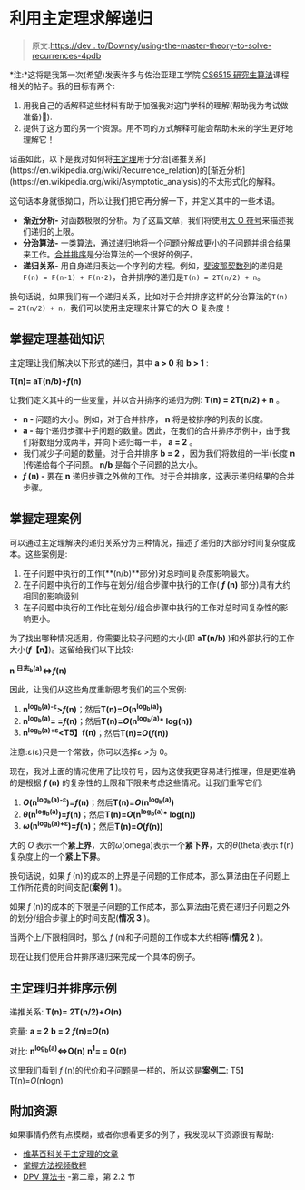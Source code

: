 # 利用主定理求解递归

> 原文:[https://dev . to/Downey/using-the-master-theory-to-solve-recurrences-4pdb](https://dev.to/downey/using-the-master-theorem-to-solve-recurrences-4pdb)

*注:*这将是我第一次(希望)发表许多与佐治亚理工学院 [CS6515 研究生算法](https://www.omscs.gatech.edu/cs-8803-ga-graduate-algorithms)课程相关的帖子。我的目标有两个:

1.  用我自己的话解释这些材料有助于加强我对这门学科的理解(帮助我为考试做准备)😬).
2.  提供了这方面的另一个资源。用不同的方式解释可能会帮助未来的学生更好地理解它！

话虽如此，以下是我对如何将[主定理](https://en.wikipedia.org/wiki/Master_theorem_(analysis_of_algorithms))用于分治[递推关系](https://en.wikipedia.org/wiki/Recurrence_relation)的[渐近分析](https://en.wikipedia.org/wiki/Asymptotic_analysis)的不太形式化的解释。

这句话本身就很拗口，所以让我们把它再分解一下，并定义其中的一些术语。

*   **渐近分析-** 对函数极限的分析。为了这篇文章，我们将使用[大 O 符号](https://en.wikipedia.org/wiki/Big_O_notation)来描述我们递归的上限。
*   **分治算法-** 一类[算法](https://www.khanacademy.org/computing/computer-science/algorithms/merge-sort/a/divide-and-conquer-algorithms)，通过递归地将一个问题分解成更小的子问题并组合结果来工作。[合并排序](https://en.wikipedia.org/wiki/Merge_sort)是分治算法的一个很好的例子。
*   **递归关系-** 用自身递归表达一个序列的方程。例如，[斐波那契数列](https://www.mathsisfun.com/numbers/fibonacci-sequence.html)的递归是`F(n) = F(n-1) + F(n-2)`，合并排序的递归是`T(n) = 2T(n/2) + n`。

换句话说，如果我们有一个递归关系，比如对于合并排序这样的分治算法的`T(n) = 2T(n/2) + n`，我们可以使用主定理来计算它的大 O 复杂度！

## [](#master-theorem-basics)掌握定理基础知识

主定理让我们解决以下形式的递归，其中 **a > 0** 和 **b > 1** :

**T(n)= aT(n/b)+*f*(n)**

让我们定义其中的一些变量，并以合并排序的递归为例: **T(n) = 2T(n/2) + n** 。

*   **n -** 问题的大小。例如，对于合并排序， **n** 将是被排序的列表的长度。
*   **a -** 每个递归步骤中子问题的数量。因此，在我们的合并排序示例中，由于我们将数组分成两半，并向下递归每一半， **a = 2** 。
*   我们减少子问题的数量。对于合并排序 **b = 2** ，因为我们将数组的一半(长度 **n** )传递给每个子问题。 **n/b** 是每个子问题的总大小。
*   ***f* (n) -** 要在 **n** 递归步骤之外做的工作。对于合并排序，这表示递归结果的合并步骤。

## [](#master-theorem-cases)掌握定理案例

可以通过主定理解决的递归关系分为三种情况，描述了递归的大部分时间复杂度成本。这些案例是:

1.  在子问题中执行的工作(**(n/b)**部分)对总时间复杂度影响最大。
2.  在子问题中执行的工作与在划分/组合步骤中执行的工作( ***f* (n)** 部分)具有大约相同的影响级别
3.  在子问题中执行的工作比在划分/组合步骤中执行的工作对总时间复杂性的影响更小。

为了找出哪种情况适用，你需要比较子问题的大小(即 **aT(n/b)** )和外部执行的工作大小(***f*【n】**)。这留给我们以下比较:

**n <sup>日志<sub>b</sub>(a)</sup><=>*f*(n)**

因此，让我们从这些角度重新思考我们的三个案例:

1.  **n<sup>log<sub>b</sub>(a)-ε</sup>>*f*(n)**；然后**T(n)=*O*(n<sup>log<sub>b</sub>(a)</sup>)**
2.  **n<sup>log<sub>b</sub>(a)</sup>= =*f*(n)**；然后**T(n)=*O*(n<sup>log<sub>b</sub>(a)</sup>* log(n))**
3.  **n<sup>log<sub>b</sub>(a)+ε</sup><T5】f(n)**；然后**T(n)=*O*(*f*(n))**

注意:ε(ε)只是一个常数，你可以选择ε >为 0。

现在，我对上面的情况使用了比较符号，因为这使我更容易进行推理，但是更准确的是根据 ***f* (n)** 的复杂性的上限和下限来考虑这些情况。让我们重写它们:

1.  ***O*(n<sup>log<sub>b</sub>(a)-ε</sup>)=*f*(n)**；然后**T(n)=*O*(n<sup>log<sub>b</sub>(a)</sup>)**
2.  ***θ*(n<sup>log<sub>b</sub>(a)</sup>)=*f*(n)**；然后**T(n)=*O*(n<sup>log<sub>b</sub>(a)</sup>* log(n))**
3.  ***ω*(n<sup>log<sub>b</sub>(a)+ε</sup>)=*f*(n)**；然后**T(n)=*O*(*f*(n))**

大的 *O* 表示一个**紧上界**，大的*ω*(omega)表示一个**紧下界**，大的*θ*(theta)表示 f(n)复杂度上的一个**紧上下界**。

换句话说，如果 *f* (n)的成本的上界是子问题的工作成本，那么算法由在子问题上工作所花费的时间支配(**案例 1** )。

如果 *f* (n)的成本的下限是子问题的工作成本，那么算法由花费在递归子问题之外的划分/组合步骤上的时间支配(**情况 3** )。

当两个上/下限相同时，那么 *f* (n)和子问题的工作成本大约相等(**情况 2** )。

现在让我们使用合并排序递归来完成一个具体的例子。

## [](#master-theorem-merge-sort-example)主定理归并排序示例

递推关系:
**T(n)= 2T(n/2)+*O*(n)**

变量:
**a = 2**
**b = 2**
***f*(n)=*O*(n)**

对比:
**n<sup>log<sub>b</sub>(a)</sup><=>O(n)**
**n<sup>1</sup>= = O(n)**

这里我们看到 *f* (n)的代价和子问题是一样的，所以这是**案例二**:
T5】T(n)=*O*(nlogn)

## [](#additional-resources)附加资源

如果事情仍然有点模糊，或者你想看更多的例子，我发现以下资源很有帮助:

*   [维基百科关于主定理的文章](https://en.wikipedia.org/wiki/Master_theorem_(analysis_of_algorithms))
*   [掌握方法视频教程](https://www.youtube.com/watch?v=6CX7s7JnXs0)
*   [DPV 算法书](http://cseweb.ucsd.edu/~dasgupta/book/index.html) -第二章，第 2.2 节